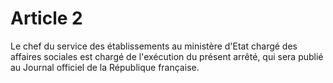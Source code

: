 # Article 2

Le chef du service des établissements au ministère d'Etat chargé des affaires sociales est chargé de l'exécution du présent arrêté, qui sera publié au Journal officiel de la République française.
